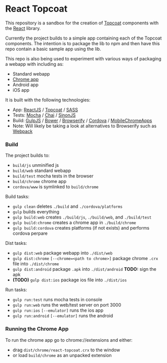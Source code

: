 React Topcoat
===
This repository is a sandbox for the creation of [Topcoat](topcoat.io) components with the [React](facebook.github.io/react/) library.

Currently the project builds to a simple app containing each of the Topcoat components. The intention is to package the lib to npm and then have this repo contain a basic sample app using the lib.

This repo is also being used to experiment with various ways of packaging a webapp with including as:

- Standard webapp
- [Chrome app](https://developer.chrome.com/apps/about_apps)
- Android app
- iOS app

It is built with the following technologies:

- App: [ReactJS](facebook.github.io/react/) / [Topcoat](topcoat.io) / [SASS](sass-lang.com)
- Tests: [Mocha](visionmedia.github.io/mocha/) / [Chai](chaijs.com) / [SinonJS](http://sinonjs.org/)
- Build: [GulpJS](gulpjs.com) / [Bower](bower.io) / [Browserify](browserify.org) / [Cordova](cordova.apache.org) / [MobileChromeApps](https://github.com/MobileChromeApps/mobile-chrome-apps)
 - Note: Will likely be taking a look at alternatives to Browserify such as [Webpack](webpack.github.io)

### Build

The project builds to:

- `build/js` unminified js
- `build/web` standard webapp
- `build/test` mocha tests in the browser
- `build/chrome` chrome app
- `cordova/www` is symlinked to `build/chrome`

Build tasks:

- `gulp clean` deletes `./build` and `./cordova/platforms`
- `gulp` builds everything
- `gulp build:web` creates `./build/js`, `./build/web`, and `./build/test`
- `gulp build:chrome` creates a chrome app in `./build/chrome`
- `gulp build:cordova` creates platforms (if not exists) and performs cordova perpare

Dist tasks:

- `gulp dist:web` package webapp into `./dist/web`
- `gulp dist:chrome` `[--chrome=<path to chrome>]` package chrome `.crx` file into `./dist/chrome`
- `gulp dist:android` package `.apk` into `./dist/android` __TODO:__ sign the apk
- __(TODO)__ `gulp dist:ios` package ios file into `./dist/ios`

Run tasks:

- `gulp run:test` runs mocha tests in console
- `gulp run:web` runs the web/test server on port 3000
- `gulp run:ios` `[--emulator]` runs the ios app
- `gulp run:android` `[--emulator]` runs the android

### Running the Chrome App
To run the chrome app go to chrome://extensions and either:

- drag `dist/chrome/react-topcoat.crx` to the window
- or load `build/chrome` as an unpacked extension
